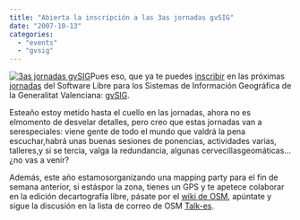 ```yaml
---
title: "Abierta la inscripción a las 3as jornadas gvSIG"
date: "2007-10-13"
categories: 
  - "events"
  - "gvsig"
---
```


[![3as jornadas gvSIG](images/3as_jornadas_cas.jpg)](http://www.jornadasgvsig.gva.es/index.php?id=inicio&L=0&K=1)Pues eso, que ya te puedes [inscribir](http://www.jornadasgvsig.gva.es/index.php?id=inscripcion&L=0&K=1) en las próximas [jornadas](http://www.jornadasgvsig.gva.es/index.php?id=inicio&L=0&K=1) del Software Libre para los Sistemas de Información Geográfica de la Generalitat Valenciana: [gvSIG](http://www.gvsig.gva.es/).

Esteaño estoy metido hasta el cuello en las jornadas, ahora no es elmomento de desvelar detalles, pero creo que estas jornadas van a serespeciales: viene gente de todo el mundo que valdrá la pena escuchar,habrá unas buenas sesiones de ponencias, actividades varias, talleres,y si se tercia, valga la redundancia, algunas cervecillasgeomáticas...¿no vas a venir?

Además, este año estamosorganizando una mapping party para el fin de semana anterior, si estáspor la zona, tienes un GPS y te apetece colaborar en la edición decartografía libre, pásate por el [wiki de OSM](http://wiki.openstreetmap.org/index.php/GvSIG_Valencia_mapping_party), apúntate y sigue la discusión en la lista de correo de OSM [Talk-es](http://lists.openstreetmap.org/cgi-bin/mailman/listinfo/talk-es).
